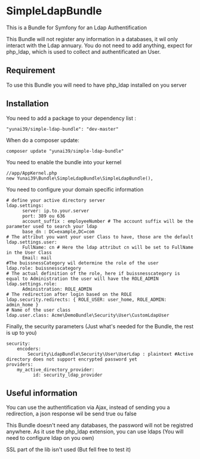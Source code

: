 SimpleLdapBundle
================

This is a Bundle for Symfony for an Ldap Authentification

This Bundle will not register any information in a databases, it wil only interact with the Ldap annuary.
You do not need to add anything, expect for php_ldap, which is used to collect and authentificated an User.

Requirement
-----------

To use this Bundle you will need to have php_ldap installed on you server

Installation
------------

You need to add a package to your dependency list :

	"yunai39/simple-ldap-bundle": "dev-master"
	
When do a composer update:
	
	composer update "yunai39/simple-ldap-bundle"

You need to enable the bundle into your kernel

    //app/AppKernel.php
    new Yunai39\Bundle\SimpleLdapBundle\SimpleLdapBundle(),
    

You need to configure your domain specific information

    # define your active directory server
    ldap.settings:
          server: ip.to.your.server
          port: 389 ou 636
          account_suffix : employeeNumber # The account suffix will be the parameter used to search your ldap
          base_dn : DC=example,DC=com  
    # The attribut you want your user Class to have, those are the default
    ldap.settings.user:
          FullName: cn # Here the ldap attribut cn will be set to FullName in the User Class
          Email: mail
    #The buissnessCategory wil determine the role of the user 
    ldap.role: buissnesscategory
    # The actual definition of the role, here if buissnesscategory is equal to Administration the user will have the ROLE_ADMIN
    ldap.settings.role:
          Administration: ROLE_ADMIN
    # The redirection after login based on the ROLE
    ldap.security.redirects: { ROLE_USER: user_home, ROLE_ADMIN: admin_home }
    # Name of the user class
    ldap.user.class: Acme\DemoBundle\Security\User\CustomLdapUser
    
Finally, the security parameters (Just what's needed for the Bundle, the rest is up to you)

    security:
        encoders:
            Security\LdapBundle\Security\User\UserLdap : plaintext #Active directory does not support encrypted password yet
    providers:
        my_active_directory_provider:
              id: security_ldap_provider


Useful information
----------------------

You can use the authentification via Ajax, instead of sending you a redirection, a json response wil be send true ou false

This Bundle doesn't need any databases, the password will not be registred anywhere. As it use the php_ldap extension, you can use ldaps (You will need to configure ldap on you own)

SSL part of the lib isn't used (But fell free to test it)
